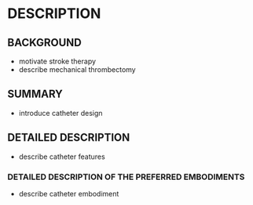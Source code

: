 # DESCRIPTION

## BACKGROUND

- motivate stroke therapy
- describe mechanical thrombectomy

## SUMMARY

- introduce catheter design

## DETAILED DESCRIPTION

- describe catheter features

### DETAILED DESCRIPTION OF THE PREFERRED EMBODIMENTS

- describe catheter embodiment

